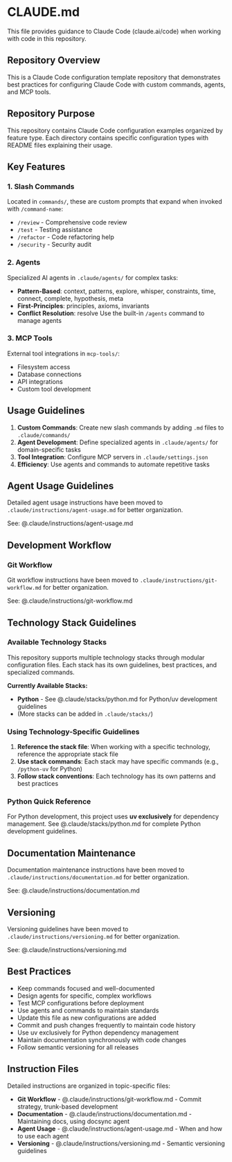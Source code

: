 # CLAUDE.md

This file provides guidance to Claude Code (claude.ai/code) when working with code in this repository.

## Repository Overview

This is a Claude Code configuration template repository that demonstrates best practices for configuring Claude Code with custom commands, agents, and MCP tools.

## Repository Purpose

This repository contains Claude Code configuration examples organized by feature type. Each directory contains specific configuration types with README files explaining their usage.

## Key Features

### 1. Slash Commands
Located in `commands/`, these are custom prompts that expand when invoked with `/command-name`:
- `/review` - Comprehensive code review
- `/test` - Testing assistance
- `/refactor` - Code refactoring help
- `/security` - Security audit

### 2. Agents
Specialized AI agents in `.claude/agents/` for complex tasks:
- **Pattern-Based**: context, patterns, explore, whisper, constraints, time, connect, complete, hypothesis, meta
- **First-Principles**: principles, axioms, invariants
- **Conflict Resolution**: resolve
Use the built-in `/agents` command to manage agents

### 3. MCP Tools
External tool integrations in `mcp-tools/`:
- Filesystem access
- Database connections
- API integrations
- Custom tool development

## Usage Guidelines

1. **Custom Commands**: Create new slash commands by adding `.md` files to `.claude/commands/`
2. **Agent Development**: Define specialized agents in `.claude/agents/` for domain-specific tasks
3. **Tool Integration**: Configure MCP servers in `.claude/settings.json`
4. **Efficiency**: Use agents and commands to automate repetitive tasks

## Agent Usage Guidelines

Detailed agent usage instructions have been moved to `.claude/instructions/agent-usage.md` for better organization.

See: @.claude/instructions/agent-usage.md

## Development Workflow

### Git Workflow

Git workflow instructions have been moved to `.claude/instructions/git-workflow.md` for better organization.

See: @.claude/instructions/git-workflow.md

## Technology Stack Guidelines

### Available Technology Stacks

This repository supports multiple technology stacks through modular configuration files. Each stack has its own guidelines, best practices, and specialized commands.

**Currently Available Stacks:**
- **Python** - See @.claude/stacks/python.md for Python/uv development guidelines
- (More stacks can be added in `.claude/stacks/`)

### Using Technology-Specific Guidelines

1. **Reference the stack file**: When working with a specific technology, reference the appropriate stack file
2. **Use stack commands**: Each stack may have specific commands (e.g., `/python-uv` for Python)
3. **Follow stack conventions**: Each technology has its own patterns and best practices

### Python Quick Reference
For Python development, this project uses **uv exclusively** for dependency management.
See @.claude/stacks/python.md for complete Python development guidelines.

## Documentation Maintenance

Documentation maintenance instructions have been moved to `.claude/instructions/documentation.md` for better organization.

See: @.claude/instructions/documentation.md

## Versioning

Versioning guidelines have been moved to `.claude/instructions/versioning.md` for better organization.

See: @.claude/instructions/versioning.md

## Best Practices

- Keep commands focused and well-documented
- Design agents for specific, complex workflows
- Test MCP configurations before deployment
- Use agents and commands to maintain standards
- Update this file as new configurations are added
- Commit and push changes frequently to maintain code history
- Use uv exclusively for Python dependency management
- Maintain documentation synchronously with code changes
- Follow semantic versioning for all releases

## Instruction Files

Detailed instructions are organized in topic-specific files:

- **Git Workflow** - @.claude/instructions/git-workflow.md - Commit strategy, trunk-based development
- **Documentation** - @.claude/instructions/documentation.md - Maintaining docs, using docsync agent
- **Agent Usage** - @.claude/instructions/agent-usage.md - When and how to use each agent
- **Versioning** - @.claude/instructions/versioning.md - Semantic versioning guidelines